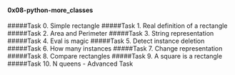 #### 0x08-python-more_classes
#####Task 0. Simple rectangle
#####Task 1. Real definition of a rectangle
#####Task 2. Area and Perimeter
#####Task 3. String representation
#####Task 4. Eval is magic
#####Task 5. Detect instance deletion
#####Task 6. How many instances
#####Task 7. Change representation
#####Task 8. Compare rectangles
#####Task 9. A square is a rectangle
#####Task 10. N queens - Advanced Task
